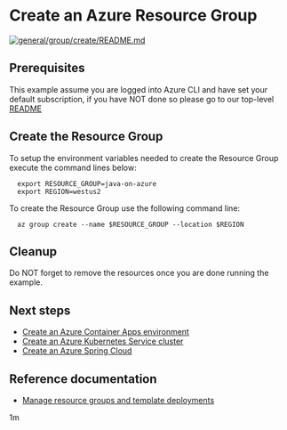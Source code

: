 
# Create an Azure Resource Group

[![general/group/create/README.md](https://github.com/Azure-Samples/java-on-azure-examples/actions/workflows/general_group_create_README_md.yml/badge.svg)](https://github.com/Azure-Samples/java-on-azure-examples/actions/workflows/general_group_create_README_md.yml)

## Prerequisites

This example assume you are logged into Azure CLI and have set your default
subscription, if you have NOT done so please go to our top-level
[README](../../../README.md)

## Create the Resource Group

To setup the environment variables needed to create the Resource Group execute
the command lines below:

<!-- workflow.cron(0 1 * * 0) -->
<!-- workflow.skip() -->
```shell
  export RESOURCE_GROUP=java-on-azure
  export REGION=westus2
```

<!-- workflow.run()

  if [[ -z $RESOURCE_GROUP ]]; then
    export RESOURCE_GROUP=java-on-azure-$RANDOM
    export REGION=westus2
  fi

  -->

To create the Resource Group use the following command line:

```shell
  az group create --name $RESOURCE_GROUP --location $REGION
```

<!-- workflow.directOnly()

  export RESULT=$(az group show --name $RESOURCE_GROUP --output tsv --query properties.provisioningState)
  az group delete --name $RESOURCE_GROUP --yes || true
  if [[ "$RESULT" != Succeeded ]]; then
    exit 1
  fi

  -->

## Cleanup

Do NOT forget to remove the resources once you are done running the example.

## Next steps

* [Create an Azure Container Apps environment](../../../containers/aca/create-environment/README.md)
* [Create an Azure Kubernetes Service cluster](../../../containers/aks/create/README.md)
* [Create an Azure Spring Cloud](../../../compute/spring-cloud/create/README.md)

## Reference documentation

* [Manage resource groups and template deployments](https://docs.microsoft.com/cli/azure/group)

1m
